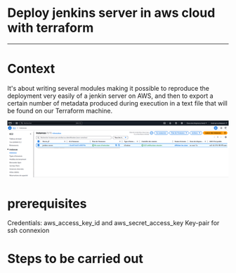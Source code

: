 # Deploy jenkins server in aws cloud with terraform

---

# Context

It's about writing several modules making it possible to reproduce the deployment very easily of a jenkin server on AWS, and then to export a certain number of metadata produced during execution in a text file that will be found on our Terraform machine.

**![Jenkins server](/Capute-deploy-jenkins.png)**

# prerequisites
 Credentials: aws_access_key_id and aws_secret_access_key
 Key-pair for ssh connexion 

 
# Steps to be carried out
